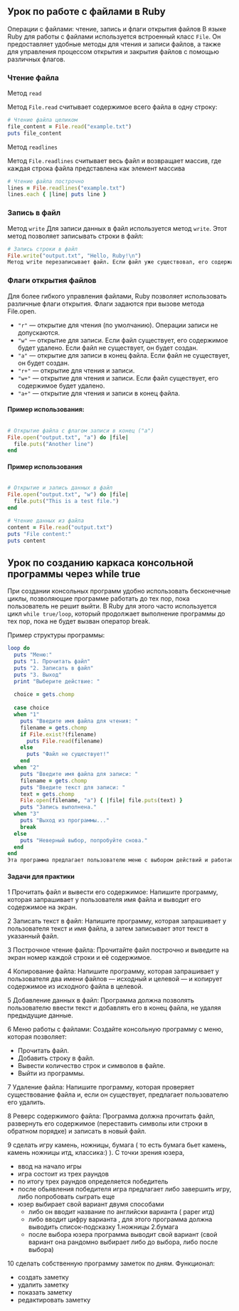 ## Урок по работе с файлами в Ruby
Операции с файлами: чтение, запись и флаги открытия файлов
В языке Ruby для работы с файлами используется встроенный класс `File`. Он предоставляет удобные методы для чтения и записи файлов, а также для управления процессом открытия и закрытия файлов с помощью различных флагов.

### Чтение файла
Метод `read`

Метод `File.read` считывает содержимое всего файла в одну строку:
```ruby
# Чтение файла целиком
file_content = File.read("example.txt")
puts file_content
```
Метод `readlines`

Метод `File.readlines` считывает весь файл и возвращает массив, где каждая строка файла представлена как элемент массива

```ruby
# Чтение файла построчно
lines = File.readlines("example.txt")
lines.each { |line| puts line }
```

### Запись в файл
Метод `write`
Для записи данных в файл используется метод `write`. Этот метод позволяет записывать строки в файл:

```ruby
# Запись строки в файл
File.write("output.txt", "Hello, Ruby!\n")
Метод write перезаписывает файл. Если файл уже существовал, его содержимое будет стерто.
```

### Флаги открытия файлов
Для более гибкого управления файлами, Ruby позволяет использовать различные флаги открытия. Флаги задаются при вызове метода File.open.

- `"r"` — открытие для чтения (по умолчанию). Операции записи не допускаются.
- `"w"` — открытие для записи. Если файл существует, его содержимое будет удалено. Если файл не существует, он будет создан.
- `"a"` — открытие для записи в конец файла. Если файл не существует, он будет создан.
- `"r+"` — открытие для чтения и записи.
- `"w+"` — открытие для чтения и записи. Если файл существует, его содержимое будет удалено.
- `"a+"` — открытие для чтения и записи в конец файла.
#### Пример использования:

```ruby

# Открытие файла с флагом записи в конец ("a")
File.open("output.txt", "a") do |file|
  file.puts("Another line")
end
```
#### Пример использования
```ruby

# Открытие и запись данных в файл
File.open("output.txt", "w") do |file|
  file.puts("This is a test file.")
end

# Чтение данных из файла
content = File.read("output.txt")
puts "File content:"
puts content

```


## Урок по созданию каркаса консольной программы через while true
При создании консольных программ удобно использовать бесконечные циклы, позволяющие программе работать до тех пор, пока пользователь не решит выйти. 
В Ruby для этого часто используется цикл `while true/loop`, который продолжает выполнение программы до тех пор, пока не будет вызван оператор break.

Пример структуры программы:
```ruby
loop do
  puts "Меню:"
  puts "1. Прочитать файл"
  puts "2. Записать в файл"
  puts "3. Выход"
  print "Выберите действие: "
  
  choice = gets.chomp
  
  case choice
  when "1"
    puts "Введите имя файла для чтения: "
    filename = gets.chomp
    if File.exist?(filename)
      puts File.read(filename)
    else
      puts "Файл не существует!"
    end
  when "2"
    puts "Введите имя файла для записи: "
    filename = gets.chomp
    puts "Введите текст для записи: "
    text = gets.chomp
    File.open(filename, "a") { |file| file.puts(text) }
    puts "Запись выполнена."
  when "3"
    puts "Выход из программы..."
    break
  else
    puts "Неверный выбор, попробуйте снова."
  end
end
Эта программа предлагает пользователю меню с выбором действий и работает в цикле, пока не будет выбрано действие "3" (выход).
```
#### Задачи для практики
1 Прочитать файл и вывести его содержимое: Напишите программу, которая запрашивает у пользователя имя файла и выводит его содержимое на экран.

2 Записать текст в файл: Напишите программу, которая запрашивает у пользователя текст и имя файла, а затем записывает этот текст в указанный файл.

3 Построчное чтение файла: Прочитайте файл построчно и выведите на экран номер каждой строки и её содержимое.

4 Копирование файла: Напишите программу, которая запрашивает у пользователя два имени файлов — исходный и целевой — и копирует содержимое из исходного файла в целевой.

5 Добавление данных в файл: Программа должна позволять пользователю ввести текст и добавлять его в конец файла, не удаляя предыдущие данные.

6 Меню работы с файлами: Создайте консольную программу с меню, которая позволяет:

- Прочитать файл.
- Добавить строку в файл.
- Вывести количество строк и символов в файле.
- Выйти из программы.
  
7 Удаление файла: Напишите программу, которая проверяет существование файла и, если он существует, предлагает пользователю его удалить.

8 Реверс содержимого файла: Программа должна прочитать файл, развернуть его содержимое (переставить символы или строки в обратном порядке) и записать в новый файл.

9 сделать игру камень, ножницы, бумага ( то есть бумага бьет камень, камень ножницы итд, классика:) ). С точки зрения юзера, 
- ввод на начало игры
- игра состоит из трех раундов
- по итогу трех раундов определяется победитель
- после обьявления победителя игра предлагает либо завершить игру, либо попробовать сыграть еще
- юзер выбирает свой вариант двумя способами
  - либо он вводит название по английски варианта ( paper итд)
  - либо вводит цифру варианта , для этого программа должна выводить список-подсказку
    1.ножницы
    2.бумага
  - после выбора юзера программа выводит свой вариант (свой вариант она рандомно выбирает либо до выбора, либо после выбора)

10 cделать собственную программу заметок по дням. Функционал:
- cоздать заметку
- удалить заметку
- показать заметку
- редактировать заметку
